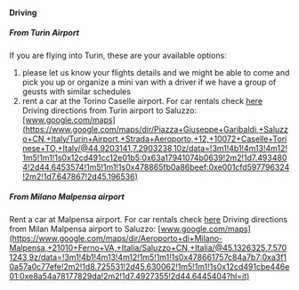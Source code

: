 #### Driving

##### From Turin Airport
  If you are flying into Turin, these are your available options:

  1. please let us know your flights details and we might be able to come and pick you up or organize a mini van with a driver  if we have a group of geusts with similar schedules
  2. rent a car at the Torino Caselle airport. For car rentals check [here](http://www.aeroportoditorino.it/en/passeggeri_en/trasporti_en/autonoleggi_en.html)  
Driving directions from Turin airport to Saluzzo: [www.google.com/maps](https://www.google.com/maps/dir/Piazza+Giuseppe+Garibaldi,+Saluzzo+CN,+Italy/Turin+Airport,+Strada+Aeroporto,+12,+10072+Caselle+Torinese+TO,+Italy/@44.9203141,7.2903238,10z/data=!3m1!4b1!4m13!4m12!1m5!1m1!1s0x12cd491cc12e01b5:0x63a17941074b0639!2m2!1d7.4934804!2d44.6453574!1m5!1m1!1s0x478865fb0a86beef:0xe001cfd597796324!2m2!1d7.647867!2d45.196536)

##### From Milano Malpensa airport
   Rent a car at Malpensa airport. For car rentals check [here](http://www.aeroportoditorino.it/en/passeggeri_en/trasporti_en/autonoleggi_en.html)
Driving directions from Milan Malpensa airport to Saluzzo: [www.google.com/maps](https://www.google.com/maps/dir/Aeroporto+di+Milano-Malpensa,+21010+Ferno+VA,+Italia/Saluzzo+CN,+Italia/@45.1326325,7.5701243,9z/data=!3m1!4b1!4m13!4m12!1m5!1m1!1s0x478661757c84a7b7:0xa3f10a57a0c77efe!2m2!1d8.725531!2d45.630062!1m5!1m1!1s0x12cd491cbe446e01:0xe8a54a78177829da!2m2!1d7.4927355!2d44.6445404?hl=it)

